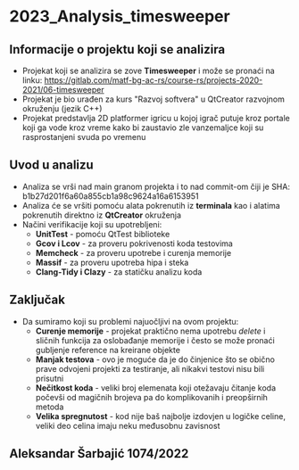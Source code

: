 # 2023_Analysis_timesweeper
## Informacije o projektu koji se analizira
- Projekat koji se analizira se zove **Timesweeper** i može se pronaći na linku: https://gitlab.com/matf-bg-ac-rs/course-rs/projects-2020-2021/06-timesweeper
- Projekat je bio urađen za kurs "Razvoj softvera" u QtCreator razvojnom okruženju (jezik C++)
- Projekat predstavlja 2D platformer igricu u kojoj igrač putuje kroz portale koji ga vode kroz vreme kako bi zaustavio zle vanzemaljce koji su rasprostanjeni svuda po vremenu
## Uvod u analizu
- Analiza se vrši nad main granom projekta i to nad commit-om čiji je SHA: b1b27d201f6a60a855cb1a98c9624a16a6153951
- Analiza će se vršiti pomoću alata pokrenutih iz **terminala** kao i alatima pokrenutih direktno iz **QtCreator** okruženja
- Načini verifikacije koji su upotrebljeni:
  - **UnitTest** - pomoću QtTest biblioteke
  - **Gcov i Lcov** - za proveru pokrivenosti koda testovima
  - **Memcheck** - za proveru upotrebe i curenja memorije
  - **Massif** - za proveru upotreba hipa i steka
  - **Clang-Tidy i Clazy** - za statičku analizu koda
## Zaključak
- Da sumiramo koji su problemi najuočljivi na ovom projektu:
  - **Curenje memorije** - projekat praktično nema upotrebu _delete_ i sličnih funkcija za oslobađanje memorije i često se može pronaći gubljenje reference na kreirane objekte
  - **Manjak testova** - ovo je moguće da je do činjenice što se obično prave odvojeni projekti za testiranje, ali nikakvi testovi nisu bili prisutni
  - **Nečitkost koda** - veliki broj elemenata koji otežavaju čitanje koda počevši od magičnih brojeva pa do komplikovanih i preopširnih metoda
  - **Velika spregnutost** - kod nije baš najbolje izdovjen u logičke celine, veliki deo celina imaju neku međusobnu zavisnost
## Aleksandar Šarbajić 1074/2022
